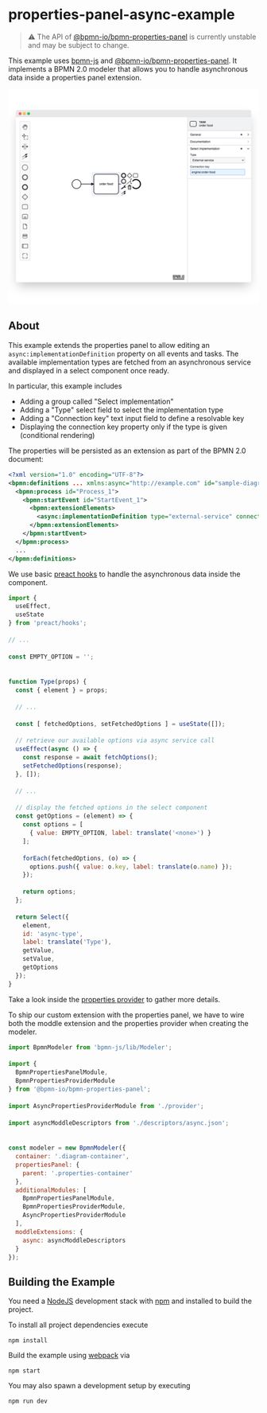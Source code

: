 # properties-panel-async-example

> :warning: The API of [@bpmn-io/bpmn-properties-panel](https://github.com/bpmn-io/bpmn-properties-panel) is currently unstable and may be subject to change.

This example uses [bpmn-js](https://github.com/bpmn-io/bpmn-js) and [@bpmn-io/bpmn-properties-panel](https://github.com/bpmn-io/bpmn-properties-panel). It implements a BPMN 2.0 modeler that allows you to handle asynchronous data inside a properties panel extension.

![Screenshot](./docs/screenshot.png)

## About

This example extends the properties panel to allow editing an `async:implementationDefinition` property on all events and tasks. The available implementation types are fetched from an asynchronous service and displayed in a select component once ready. 

In particular, this example includes

* Adding a group called "Select implementation"
* Adding a "Type" select field to select the implementation type
* Adding a "Connection key" text input field to define a resolvable key
* Displaying the connection key property only if the type is given (conditional rendering)

The properties will be persisted as an extension as part of the BPMN 2.0 document:

```xml
<?xml version="1.0" encoding="UTF-8"?>
<bpmn:definitions ... xmlns:async="http://example.com" id="sample-diagram">
  <bpmn:process id="Process_1">
    <bpmn:startEvent id="StartEvent_1">
      <bpmn:extensionElements>
        <async:implementationDefinition type="external-service" connectionKey="order-food" />
      </bpmn:extensionElements>
    </bpmn:startEvent>
  </bpmn:process>
  ...
</bpmn:definitions>
```

We use basic [preact hooks](https://preactjs.com/guide/v10/hooks) to handle the asynchronous data inside the component.

```js
import {
  useEffect,
  useState
} from 'preact/hooks';

// ...

const EMPTY_OPTION = '';


function Type(props) {
  const { element } = props;

  // ...

  const [ fetchedOptions, setFetchedOptions ] = useState([]);

  // retrieve our available options via async service call
  useEffect(async () => {
    const response = await fetchOptions();
    setFetchedOptions(response);
  }, []);

  // ...

  // display the fetched options in the select component
  const getOptions = (element) => {
    const options = [
      { value: EMPTY_OPTION, label: translate('<none>') }
    ];

    forEach(fetchedOptions, (o) => {
      options.push({ value: o.key, label: translate(o.name) });
    });

    return options;
  };

  return Select({
    element,
    id: 'async-type',
    label: translate('Type'),
    getValue,
    setValue,
    getOptions
  });
}
```

Take a look inside the [properties provider](./src/provider) to gather more details.

To ship our custom extension with the properties panel, we have to wire both the moddle extension and the properties provider when creating the modeler.

```javascript
import BpmnModeler from 'bpmn-js/lib/Modeler';

import {
  BpmnPropertiesPanelModule,
  BpmnPropertiesProviderModule
} from '@bpmn-io/bpmn-properties-panel';

import AsyncPropertiesProviderModule from './provider';

import asyncModdleDescriptors from './descriptors/async.json';


const modeler = new BpmnModeler({
  container: '.diagram-container',
  propertiesPanel: {
    parent: '.properties-container'
  },
  additionalModules: [
    BpmnPropertiesPanelModule,
    BpmnPropertiesProviderModule,
    AsyncPropertiesProviderModule
  ],
  moddleExtensions: {
    async: asyncModdleDescriptors
  }
});
```

## Building the Example

You need a [NodeJS](http://nodejs.org) development stack with [npm](https://npmjs.org) and installed to build the project.

To install all project dependencies execute

```
npm install
```

Build the example using [webpack](https://webpack.js.org/) via

```
npm start
```

You may also spawn a development setup by executing

```
npm run dev
```
